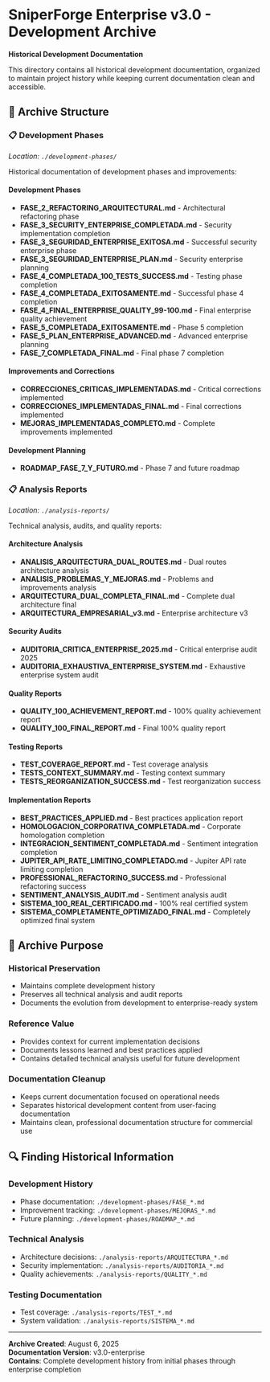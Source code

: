 # SniperForge Enterprise v3.0 - Development Archive

**Historical Development Documentation**

This directory contains all historical development documentation, organized to maintain project history while keeping current documentation clean and accessible.

## 📁 Archive Structure

### **📋 Development Phases**
*Location: `./development-phases/`*

Historical documentation of development phases and improvements:

#### **Development Phases**
- **FASE_2_REFACTORING_ARQUITECTURAL.md** - Architectural refactoring phase
- **FASE_3_SECURITY_ENTERPRISE_COMPLETADA.md** - Security implementation completion
- **FASE_3_SEGURIDAD_ENTERPRISE_EXITOSA.md** - Successful security enterprise phase
- **FASE_3_SEGURIDAD_ENTERPRISE_PLAN.md** - Security enterprise planning
- **FASE_4_COMPLETADA_100_TESTS_SUCCESS.md** - Testing phase completion
- **FASE_4_COMPLETADA_EXITOSAMENTE.md** - Successful phase 4 completion
- **FASE_4_FINAL_ENTERPRISE_QUALITY_99-100.md** - Final enterprise quality achievement
- **FASE_5_COMPLETADA_EXITOSAMENTE.md** - Phase 5 completion
- **FASE_5_PLAN_ENTERPRISE_ADVANCED.md** - Advanced enterprise planning
- **FASE_7_COMPLETADA_FINAL.md** - Final phase 7 completion

#### **Improvements and Corrections**
- **CORRECCIONES_CRITICAS_IMPLEMENTADAS.md** - Critical corrections implemented
- **CORRECCIONES_IMPLEMENTADAS_FINAL.md** - Final corrections implemented
- **MEJORAS_IMPLEMENTADAS_COMPLETO.md** - Complete improvements implemented

#### **Development Planning**
- **ROADMAP_FASE_7_Y_FUTURO.md** - Phase 7 and future roadmap

### **📋 Analysis Reports**
*Location: `./analysis-reports/`*

Technical analysis, audits, and quality reports:

#### **Architecture Analysis**
- **ANALISIS_ARQUITECTURA_DUAL_ROUTES.md** - Dual routes architecture analysis
- **ANALISIS_PROBLEMAS_Y_MEJORAS.md** - Problems and improvements analysis
- **ARQUITECTURA_DUAL_COMPLETA_FINAL.md** - Complete dual architecture final
- **ARQUITECTURA_EMPRESARIAL_v3.md** - Enterprise architecture v3

#### **Security Audits**
- **AUDITORIA_CRITICA_ENTERPRISE_2025.md** - Critical enterprise audit 2025
- **AUDITORIA_EXHAUSTIVA_ENTERPRISE_SYSTEM.md** - Exhaustive enterprise system audit

#### **Quality Reports**
- **QUALITY_100_ACHIEVEMENT_REPORT.md** - 100% quality achievement report
- **QUALITY_100_FINAL_REPORT.md** - Final 100% quality report

#### **Testing Reports**
- **TEST_COVERAGE_REPORT.md** - Test coverage analysis
- **TESTS_CONTEXT_SUMMARY.md** - Testing context summary
- **TESTS_REORGANIZATION_SUCCESS.md** - Test reorganization success

#### **Implementation Reports**
- **BEST_PRACTICES_APPLIED.md** - Best practices application report
- **HOMOLOGACION_CORPORATIVA_COMPLETADA.md** - Corporate homologation completion
- **INTEGRACION_SENTIMENT_COMPLETADA.md** - Sentiment integration completion
- **JUPITER_API_RATE_LIMITING_COMPLETADO.md** - Jupiter API rate limiting completion
- **PROFESSIONAL_REFACTORING_SUCCESS.md** - Professional refactoring success
- **SENTIMENT_ANALYSIS_AUDIT.md** - Sentiment analysis audit
- **SISTEMA_100_REAL_CERTIFICADO.md** - 100% real certified system
- **SISTEMA_COMPLETAMENTE_OPTIMIZADO_FINAL.md** - Completely optimized final system

## 📄 Archive Purpose

### **Historical Preservation**
- Maintains complete development history
- Preserves all technical analysis and audit reports
- Documents the evolution from development to enterprise-ready system

### **Reference Value**
- Provides context for current implementation decisions
- Documents lessons learned and best practices applied
- Contains detailed technical analysis useful for future development

### **Documentation Cleanup**
- Keeps current documentation focused on operational needs
- Separates historical development content from user-facing documentation
- Maintains clean, professional documentation structure for commercial use

## 🔍 Finding Historical Information

### **Development History**
- Phase documentation: `./development-phases/FASE_*.md`
- Improvement tracking: `./development-phases/MEJORAS_*.md`
- Future planning: `./development-phases/ROADMAP_*.md`

### **Technical Analysis**
- Architecture decisions: `./analysis-reports/ARQUITECTURA_*.md`
- Security implementation: `./analysis-reports/AUDITORIA_*.md`
- Quality achievements: `./analysis-reports/QUALITY_*.md`

### **Testing Documentation**
- Test coverage: `./analysis-reports/TEST_*.md`
- System validation: `./analysis-reports/SISTEMA_*.md`

---

**Archive Created**: August 6, 2025  
**Documentation Version**: v3.0-enterprise  
**Contains**: Complete development history from initial phases through enterprise completion
